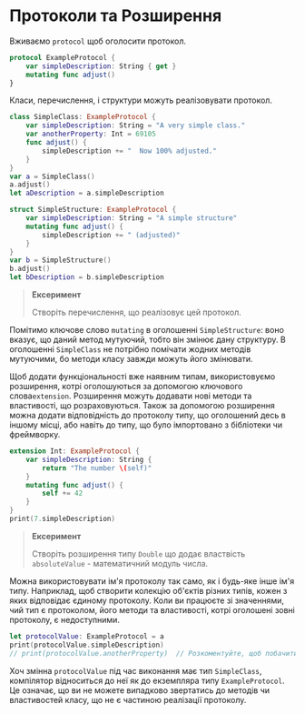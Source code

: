 # Протоколи та Розширення

Вживаємо `protocol` щоб оголосити протокол.

```swift
protocol ExampleProtocol {
    var simpleDescription: String { get }
    mutating func adjust()
}
```

Класи, перечислення, і структури можуть реалізовувати протокол.

```swift
class SimpleClass: ExampleProtocol {
    var simpleDescription: String = "A very simple class."
    var anotherProperty: Int = 69105
    func adjust() {
        simpleDescription += "  Now 100% adjusted."
    }
}
var a = SimpleClass()
a.adjust()
let aDescription = a.simpleDescription

struct SimpleStructure: ExampleProtocol {
    var simpleDescription: String = "A simple structure"
    mutating func adjust() {
        simpleDescription += " (adjusted)"
    }
}
var b = SimpleStructure()
b.adjust()
let bDescription = b.simpleDescription
```

> **Ексеримент**
>
> Створіть перечислення, що реалізовує цей протокол.

Помітимо ключове слово `mutating` в оголошенні `SimpleStructure`: воно вказує, що даний метод мутуючий, тобто він змінює дану структуру. В оголошенні `SimpleClass` не потрібно помічати жодних методів мутуючими, бо методи класу завжди можуть його змінювати.

Щоб додати функціональності вже наявним типам, використовуємо розширення, котрі оголошуються за допомогою ключового слова`extension`. Розширення можуть додавати нові методи та властивості, що розраховуються. Також за допомогою розширення можна додати відповідність до протоколу типу, що оголошений десь в іншому місці, або навіть до типу, що було імпортовано з бібліотеки чи фреймворку.

```swift
extension Int: ExampleProtocol {
    var simpleDescription: String {
        return "The number \(self)"
    }
    mutating func adjust() {
        self += 42
    }
}
print(7.simpleDescription)
```

> **Ексеримент**
>
> Створіть розширення типу `Double` що додає властвість `absoluteValue` - математичний модуль числа.

Можна використовувати ім'я протоколу так само, як і будь-яке інше ім'я типу. Наприклад, щоб створити колекцію об'єктів різних типів, кожен з яких відповідає єдиному протоколу. Коли ви працюєте зі значеннями, чий тип є протоколом, його методи та властивості, котрі оголошені зовні протоколу, є недоступними.

```swift
let protocolValue: ExampleProtocol = a
print(protocolValue.simpleDescription)
// print(protocolValue.anotherProperty)  // Розкоментуйте, щоб побачити помилку
```

Хоч змінна `protocolValue` під час виконання має тип `SimpleClass`, компілятор відноситься до неї як до екземпляра типу `ExampleProtocol`. Це означає, що ви не можете випадково звертатись до методів чи властивостей класу, що не є частиною реалізації протоколу.

